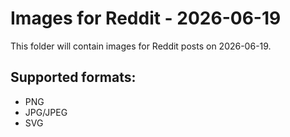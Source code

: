 # Images for Reddit - 2026-06-19

This folder will contain images for Reddit posts on 2026-06-19.

## Supported formats:
- PNG
- JPG/JPEG
- SVG
